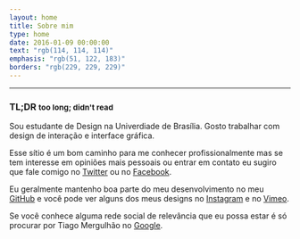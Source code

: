 ```yaml
---
layout: home
title: Sobre mim
type: home
date: 2016-01-09 00:00:00
text: "rgb(114, 114, 114)"
emphasis: "rgb(51, 122, 183)"
borders: "rgb(229, 229, 229)"
---
```


---

### TL;DR <small class="hover-only">too long; didn't read</small>

Sou estudante de Design na Univerdiade de Brasília.
Gosto trabalhar com design de interação e interface gráfica.

Esse sítio é um bom caminho para me conhecer profissionalmente mas se tem interesse em opiniões mais pessoais ou entrar em contato eu sugiro que fale comigo no [Twitter](http://twitter.com/tmergulhao) ou no [Facebook](http://facebook.com/tmergulhao).

Eu geralmente mantenho boa parte do meu desenvolvimento no meu [GitHub](http://github.com/tmergulhao) e você pode ver alguns dos meus designs no [Instagram](http://instagram.com/tmergulhao) e no [Vimeo](http://vimeo.com/tmergulhao).

Se você conhece alguma rede social de relevância que eu possa estar é só procurar por Tiago Mergulhão no [Google](https://www.google.com.br/?gfe_rd=cr&ei=w5-TVqjuMMvK8ge6uq7YCg&gws_rd=ssl#q=Tiago+Mergulhão+tmergulhao).

<!-- <br> -->
<!-- [Currículo →](/cv.html) -->
